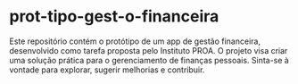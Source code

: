 # prot-tipo-gest-o-financeira
Este repositório contém o protótipo de um app de gestão financeira, desenvolvido como tarefa proposta pelo Instituto PROA. O projeto visa criar uma solução prática para o gerenciamento de finanças pessoais. Sinta-se à vontade para explorar, sugerir melhorias e contribuir.
